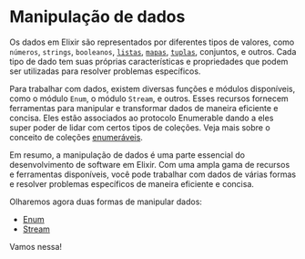 # Manipulação de dados

Os dados em Elixir são representados por diferentes tipos de valores, como `números`, `strings`, `booleanos`, [`listas`](../colecoes/listas.md), [`mapas`](../colecoes/mapas.md), [`tuplas`](../colecoes/tuplas.md), conjuntos, e outros. Cada tipo de dado tem suas próprias características e propriedades que podem ser utilizadas para resolver problemas específicos.

Para trabalhar com dados, existem diversas funções e módulos disponíveis, como o módulo `Enum`, o módulo `Stream`, e outros. Esses recursos fornecem ferramentas para manipular e transformar dados de maneira eficiente e concisa. Eles estão associados ao protocolo Enumerable dando a eles super poder de lidar com certos tipos de coleções. Veja mais sobre o conceito de coleções [enumeráveis](../../conceitos/enumeraveis.md).

Em resumo, a manipulação de dados é uma parte essencial do desenvolvimento de software em Elixir. Com uma ampla gama de recursos e ferramentas disponíveis, você pode trabalhar com dados de várias formas e resolver problemas específicos de maneira eficiente e concisa.

Olharemos agora duas formas de manipular dados:

* [Enum](../../conceitos/enumeraveis.md)
* [Stream](stream.md)

Vamos nessa!

